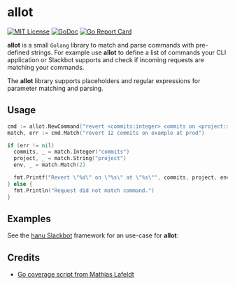 # allot 
[![MIT License](https://img.shields.io/github/license/chrismckee/allot.svg?maxAge=3600)](https://github.com/chrismckee/allot/blob/master/LICENSE.md) [![GoDoc](https://godoc.org/github.com/chrismckee/allot?status.svg)](https://godoc.org/github.com/chrismckee/allot) 
[![Go Report Card](https://goreportcard.com/badge/github.com/chrismckee/allot)](https://goreportcard.com/report/github.com/chrismckee/allot)


**allot** is a small `Golang` library to match and parse commands with pre-defined strings. For example use **allot** to define a list of commands your CLI application or Slackbot supports and check if incoming requests are matching your commands.

The **allot** library supports placeholders and regular expressions for parameter matching and parsing.

## Usage

```go
cmd := allot.NewCommand("revert <commits:integer> commits on <project:string> at (stage|prod)")
match, err := cmd.Match("revert 12 commits on example at prod")

if (err != nil)
  commits, _ = match.Integer("commits")
  project, _ = match.String("project")
  env, _ = match.Match(2)

  fmt.Printf("Revert \"%d\" on \"%s\" at \"%s\"", commits, project, env)
} else {
  fmt.Println("Request did not match command.")
}
```

## Examples

See the [hanu Slackbot](https://github.com/chrismckee/hanu) framework for an use-case for **allot**:

## Credits
 * [Go coverage script from Mathias Lafeldt](https://mlafeldt.github.io/blog/test-coverage-in-go/)
